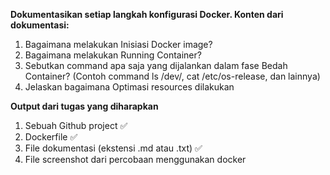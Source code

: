 **Dokumentasikan setiap langkah konfigurasi Docker. Konten dari dokumentasi:**
1. Bagaimana melakukan Inisiasi Docker image?
2. Bagaimana melakukan Running Container?
3. Sebutkan command apa saja yang dijalankan dalam fase Bedah Container? (Contoh command ls /dev/, cat /etc/os-release, dan lainnya)
4. Jelaskan bagaimana Optimasi resources dilakukan

**Output dari tugas yang diharapkan**
1. Sebuah Github project ✅
2. Dockerfile ✅
3. File dokumentasi (ekstensi .md atau .txt) ✅
4. File screenshot dari percobaan menggunakan docker
